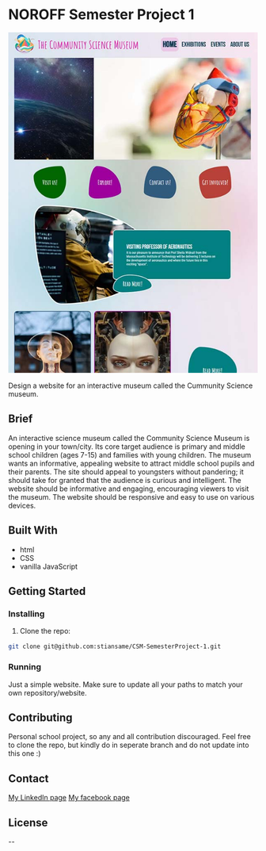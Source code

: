 # NOROFF Semester Project 1

![image](https://github.com/stiansame/CSM-SemesterProject-1/blob/main/images/gitAsset/project2.jpg)

Design a website for an interactive museum called the Cummunity Science museum.

## Brief

An interactive science museum called the Community Science Museum is opening in your town/city. Its core target audience is primary and middle school children (ages 7-15) and families with young children. The museum wants an informative, appealing website to attract middle school pupils and their parents. The site should appeal to youngsters without pandering; it should take for granted that the audience is curious and intelligent. The website should be informative and engaging, encouraging viewers to visit the museum. The website should be responsive and easy to use on various devices.

## Built With

-   html
-   CSS
-   vanilla JavaScript

## Getting Started

### Installing


1. Clone the repo:

```bash
git clone git@github.com:stiansame/CSM-SemesterProject-1.git
```


### Running

Just a simple website.
Make sure to update all your paths to match your own repository/website.

## Contributing

Personal school project, so any and all contribution discouraged. Feel free to clone the repo, but kindly do in seperate branch and do not update into this one :)

## Contact

[My LinkedIn page](www.linkedin.com)
[My facebook page](https://www.facebook.com/stian.a.rostad)

## License

--


